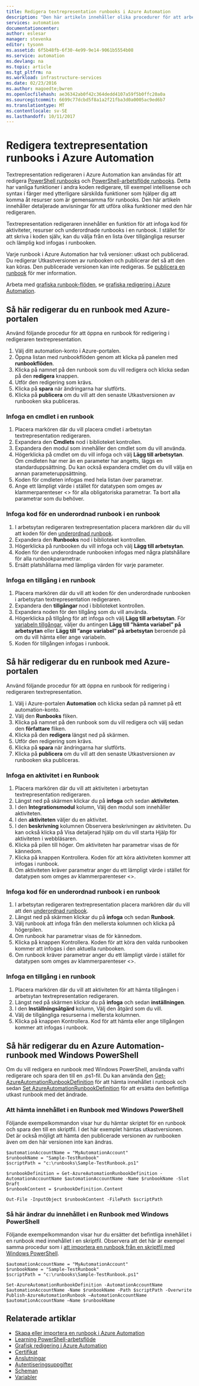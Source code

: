 ```yaml
---
title: Redigera textrepresentation runbooks i Azure Automation
description: "Den här artikeln innehåller olika procedurer för att arbeta med PowerShell och PowerShell-arbetsflöde runbooks i Azure Automation med hjälp av textrepresentation editor."
services: automation
documentationcenter: 
author: eslesar
manager: stevenka
editor: tysonn
ms.assetid: 6f5b48fb-6f30-4e99-9e14-9061b5554b08
ms.service: automation
ms.devlang: na
ms.topic: article
ms.tgt_pltfrm: na
ms.workload: infrastructure-services
ms.date: 02/23/2016
ms.author: magoedte;bwren
ms.openlocfilehash: ae36342ab0f42c364dedd4107a59f5b0ffc20a0a
ms.sourcegitcommit: 6699c77dcbd5f8a1a2f21fba3d0a0005ac9ed6b7
ms.translationtype: MT
ms.contentlocale: sv-SE
ms.lasthandoff: 10/11/2017
---
```

# <a name="editing-textual-runbooks-in-azure-automation"></a>Redigera textrepresentation runbooks i Azure Automation
Textrepresentation redigeraren i Azure Automation kan användas för att redigera [PowerShell runbooks](automation-runbook-types.md#powershell-runbooks) och [PowerShell-arbetsflöde runbooks](automation-runbook-types.md#powershell-workflow-runbooks). Detta har vanliga funktioner i andra koden redigerare, till exempel intellisense och syntax i färger med ytterligare särskilda funktioner som hjälper dig att komma åt resurser som är gemensamma för runbooks.  Den här artikeln innehåller detaljerade anvisningar för att utföra olika funktioner med den här redigeraren.

Textrepresentation redigeraren innehåller en funktion för att infoga kod för aktiviteter, resurser och underordnade runbooks i en runbook. I stället för att skriva i koden själv, kan du välja från en lista över tillgängliga resurser och lämplig kod infogas i runbooken.

Varje runbook i Azure Automation har två versioner: utkast och publicerad. Du redigerar Utkastversionen av runbooken och publicerar det så att den kan köras. Den publicerade versionen kan inte redigeras. Se [publicera en runbook](automation-creating-importing-runbook.md#publishing-a-runbook) för mer information.

Arbeta med [grafiska runbook-flöden](automation-runbook-types.md#graphical-runbooks), se [grafiska redigering i Azure Automation](automation-graphical-authoring-intro.md).

## <a name="to-edit-a-runbook-with-the-azure-portal"></a>Så här redigerar du en runbook med Azure-portalen
Använd följande procedur för att öppna en runbook för redigering i redigeraren textrepresentation.

1. Välj ditt automation-konto i Azure-portalen.
2. Öppna listan med runbookflöden genom att klicka på panelen med **runbookflöden**.
3. Klicka på namnet på den runbook som du vill redigera och klicka sedan på den **redigera** knappen.
4. Utför den redigering som krävs.
5. Klicka på **spara** när ändringarna har slutförts.
6. Klicka på **publicera** om du vill att den senaste Utkastversionen av runbooken ska publiceras.

### <a name="to-insert-a-cmdlet-into-a-runbook"></a>Infoga en cmdlet i en runbook
1. Placera markören där du vill placera cmdlet i arbetsytan textrepresentation redigeraren.
2. Expandera den **Cmdlets** nod i biblioteket kontrollen.
3. Expandera den modul som innehåller den cmdlet som du vill använda.
4. Högerklicka på cmdlet om du vill infoga och välj **Lägg till arbetsytan**.  Om cmdleten har mer än en parameter har angetts, läggs en standarduppsättning.  Du kan också expandera cmdlet om du vill välja en annan parameteruppsättning.
5. Koden för cmdleten infogas med hela listan över parametrar.
6. Ange ett lämpligt värde i stället för datatypen som omges av klammerparenteser <> för alla obligatoriska parametrar.  Ta bort alla parametrar som du behöver.

### <a name="to-insert-code-for-a-child-runbook-into-a-runbook"></a>Infoga kod för en underordnad runbook i en runbook
1. I arbetsytan redigeraren textrepresentation placera markören där du vill att koden för den [underordnad runbook](automation-child-runbooks.md).
2. Expandera den **Runbooks** nod i biblioteket kontrollen.
3. Högerklicka på runbooken du vill infoga och välj **Lägg till arbetsytan**.
4. Koden för den underordnade runbooken infogas med några platshållare för alla runbookparametrar.
5. Ersätt platshållarna med lämpliga värden för varje parameter.

### <a name="to-insert-an-asset-into-a-runbook"></a>Infoga en tillgång i en runbook
1. Placera markören där du vill att koden för den underordnade runbooken i arbetsytan textrepresentation redigeraren.
2. Expandera den **tillgångar** nod i biblioteket kontrollen.
3. Expandera noden för den tillgång som du vill använda.
4. Högerklicka på tillgång för att infoga och välj **Lägg till arbetsytan**.  För [variabeln tillgångar](automation-variables.md), väljer du antingen **Lägg till ”hämta variabel” på arbetsytan** eller **Lägg till ”ange variabel” på arbetsytan** beroende på om du vill hämta eller ange variabeln.
5. Koden för tillgången infogas i runbook.

## <a name="to-edit-a-runbook-with-the-azure-portal"></a>Så här redigerar du en runbook med Azure-portalen
Använd följande procedur för att öppna en runbook för redigering i redigeraren textrepresentation.

1. Välj i Azure-portalen **Automation** och klicka sedan på namnet på ett automation-konto.
2. Välj den **Runbooks** fliken.
3. Klicka på namnet på den runbook som du vill redigera och välj sedan den **författare** fliken.
4. Klicka på den **redigera** längst ned på skärmen.
5. Utför den redigering som krävs.
6. Klicka på **spara** när ändringarna har slutförts.
7. Klicka på **publicera** om du vill att den senaste Utkastversionen av runbooken ska publiceras.

### <a name="to-insert-an-activity-into-a-runbook"></a>Infoga en aktivitet i en Runbook
1. Placera markören där du vill att aktiviteten i arbetsytan textrepresentation redigeraren.
2. Längst ned på skärmen klickar du på **infoga** och sedan **aktiviteten**.
3. I den **Integrationsmodul** kolumn, Välj den modul som innehåller aktiviteten.
4. I den **aktiviteten** väljer du en aktivitet.
5. I den **beskrivning** kolumnen Observera beskrivningen av aktiviteten. Du kan också klicka på Visa detaljerad hjälp om du vill starta Hjälp för aktiviteten i webbläsaren.
6. Klicka på pilen till höger.  Om aktiviteten har parametrar visas de för kännedom.
7. Klicka på knappen Kontrollera.  Koden för att köra aktiviteten kommer att infogas i runbook.
8. Om aktiviteten kräver parametrar anger du ett lämpligt värde i stället för datatypen som omges av klammerparenteser <>.

### <a name="to-insert-code-for-a-child-runbook-into-a-runbook"></a>Infoga kod för en underordnad runbook i en runbook
1. I arbetsytan redigeraren textrepresentation placera markören där du vill att den [underordnad runbook](automation-child-runbooks.md).
2. Längst ned på skärmen klickar du på **infoga** och sedan **Runbook**.
3. Välj runbook att infoga från den mellersta kolumnen och klicka på högerpilen.
4. Om runbook har parametrar visas de för kännedom.
5. Klicka på knappen Kontrollera.  Koden för att köra den valda runbooken kommer att infogas i den aktuella runbooken.
6. Om runbook kräver parametrar anger du ett lämpligt värde i stället för datatypen som omges av klammerparenteser <>.

### <a name="to-insert-an-asset-into-a-runbook"></a>Infoga en tillgång i en runbook
1. Placera markören där du vill att aktiviteten för att hämta tillgången i arbetsytan textrepresentation redigeraren.
2. Längst ned på skärmen klickar du på **infoga** och sedan **inställningen**.
3. I den **Inställningsåtgärd** kolumn, Välj den åtgärd som du vill.
4. Välj de tillgängliga resurserna i mellersta kolumnen.
5. Klicka på knappen Kontrollera.  Kod för att hämta eller ange tillgången kommer att infogas i runbook.

## <a name="to-edit-an-azure-automation-runbook-using-windows-powershell"></a>Så här redigerar du en Azure Automation-runbook med Windows PowerShell
Om du vill redigera en runbook med Windows PowerShell, använda valfri redigerare och spara den till en .ps1-fil. Du kan använda den [Get-AzureAutomationRunbookDefinition](http://aka.ms/runbookauthor/cmdlet/getazurerunbookdefinition) för att hämta innehållet i runbook och sedan [Set AzureAutomationRunbookDefinition](http://aka.ms/runbookauthor/cmdlet/setazurerunbookdefinition) för att ersätta den befintliga utkast runbook med det ändrade.

### <a name="to-retrieve-the-contents-of-a-runbook-using-windows-powershell"></a>Att hämta innehållet i en Runbook med Windows PowerShell
Följande exempelkommandon visar hur du hämtar skriptet för en runbook och spara den till en skriptfil. I det här exemplet hämtas utkastversionen. Det är också möjligt att hämta den publicerade versionen av runbooken även om den här versionen inte kan ändras.

    $automationAccountName = "MyAutomationAccount"
    $runbookName = "Sample-TestRunbook"
    $scriptPath = "c:\runbooks\Sample-TestRunbook.ps1"

    $runbookDefinition = Get-AzureAutomationRunbookDefinition -AutomationAccountName $automationAccountName -Name $runbookName -Slot Draft
    $runbookContent = $runbookDefinition.Content

    Out-File -InputObject $runbookContent -FilePath $scriptPath

### <a name="to-change-the-contents-of-a-runbook-using-windows-powershell"></a>Så här ändrar du innehållet i en Runbook med Windows PowerShell
Följande exempelkommandon visar hur du ersätter det befintliga innehållet i en runbook med innehållet i en skriptfil. Observera att det här är exempel samma procedur som i [att importera en runbook från en skriptfil med Windows PowerShell](automation-creating-importing-runbook.md).

    $automationAccountName = "MyAutomationAccount"
    $runbookName = "Sample-TestRunbook"
    $scriptPath = "c:\runbooks\Sample-TestRunbook.ps1"

    Set-AzureAutomationRunbookDefinition -AutomationAccountName $automationAccountName -Name $runbookName -Path $scriptPath -Overwrite
    Publish-AzureAutomationRunbook –AutomationAccountName $automationAccountName –Name $runbookName

## <a name="related-articles"></a>Relaterade artiklar
* [Skapa eller importera en runbook i Azure Automation](automation-creating-importing-runbook.md)
* [Learning PowerShell-arbetsflöde](automation-powershell-workflow.md)
* [Grafisk redigering i Azure Automation](automation-graphical-authoring-intro.md)
* [Certifikat](automation-certificates.md)
* [Anslutningar](automation-connections.md)
* [Autentiseringsuppgifter](automation-credentials.md)
* [Scheman](automation-schedules.md)
* [Variabler](automation-variables.md)
